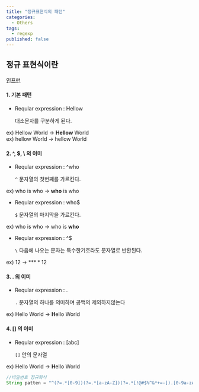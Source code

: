 ```yaml
---
title: "정규표현식의 패턴"
categories:
  - Others
tags:
  - regexp
published: false
---
```


## 정규 표현식이란

[인프런](https://www.inflearn.com/course/%EC%83%9D%ED%99%9C%EC%BD%94%EB%94%A9-%EC%A0%95%EA%B7%9C%ED%91%9C%ED%98%84%EC%8B%9D/lecture/431)

#### 1. 기본 패턴

- Reqular expression : Hellow

  대소문자를 구분하게 된다.

ex) Hellow World -> **Hellow** World<br>
ex) hellow World -> hellow World

#### 2. ^, $, \ 의 이미

- Reqular expression : ^who

  `^` 문자열의 첫번째를 가르킨다.

ex) who is who -> **who** is who

- Reqular expression : who$

  `$` 문자열의 마지막을 가르킨다.

ex) who is who -> who is **who**

- Reqular expression : ^\$

  `\` 다음에 나오는 문자는 특수한기호라도 문자열로 반환된다.

ex) $12$ -> **$**12$

#### 3. . 의 이미

- Reqular expression : .

  `.` 문자열의 하나를 의미하며 공백의 제외하지않는다

ex) Hello World -> **H**ello World

#### 4. [] 의 이미

- Reqular expression : [abc]

  `[]` 안의 문자열

ex) Hello World -> **H**ello World

```java
//비밀번호 정규화식
String patten = "^(?=.*[0-9])(?=.*[a-zA-Z])(?=.*[!@#$%^&*+=-]).[0-9a-zA-Z!@#$%^*+=-]{8,20}$";
```

